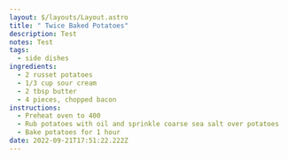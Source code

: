 ```yaml
---
layout: $/layouts/Layout.astro
title: " Twice Baked Potatoes"
description: Test
notes: Test
tags:
  - side dishes
ingredients:
  - 2 russet potatoes
  - 1/3 cup sour cream
  - 2 tbsp butter
  - 4 pieces, chopped bacon
instructions:
  - Preheat oven to 400
  - Rub potatoes with oil and sprinkle coarse sea salt over potatoes
  - Bake potatoes for 1 hour
date: 2022-09-21T17:51:22.222Z
---
```


